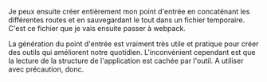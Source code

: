 Je peux ensuite créer entièrement mon point d'entrée en concaténant les différentes routes et en sauvegardant le tout dans un fichier temporaire. C'est ce fichier que je vais ensuite passer à webpack.

La génération du point d'entrée est vraiment très utile et pratique pour créer des outils qui améliorent notre quotidien. L'inconvénient cependant est que la lecture de la structure de l'application est cachée par l'outil. A utiliser avec précaution, donc.
